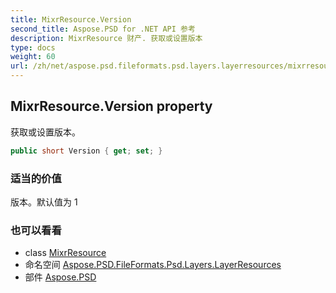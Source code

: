 ```yaml
---
title: MixrResource.Version
second_title: Aspose.PSD for .NET API 参考
description: MixrResource 财产. 获取或设置版本
type: docs
weight: 60
url: /zh/net/aspose.psd.fileformats.psd.layers.layerresources/mixrresource/version/
---
```

## MixrResource.Version property

获取或设置版本。

```csharp
public short Version { get; set; }
```

### 适当的价值

版本。默认值为 1

### 也可以看看

* class [MixrResource](../)
* 命名空间 [Aspose.PSD.FileFormats.Psd.Layers.LayerResources](../../mixrresource/)
* 部件 [Aspose.PSD](../../../)


